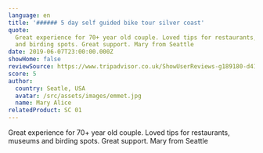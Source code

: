 ```yaml
---
language: en
title: '###### 5 day self guided bike tour silver coast'
quote:
  Great experience for 70+ year old couple. Loved tips for restaurants, museums
  and birding spots. Great support. Mary from Seattle
date: 2019-06-07T23:00:00.000Z
showHome: false
reviewSource: https://www.tripadvisor.co.uk/ShowUserReviews-g189180-d4105907-r687647755-Top_Bike_tours_Portugal-Porto_Porto_District_Northern_Portugal.html
score: 5
author:
  country: Seatle, USA
  avatar: /src/assets/images/emmet.jpg
  name: Mary Alice
relatedProduct: SC 01
---
```


Great experience for 70+ year old couple. Loved tips for restaurants, museums
and birding spots. Great support. Mary from Seattle

